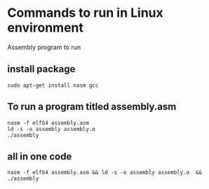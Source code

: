 # Commands to run in Linux environment  
Assembly program to run 
## install package 
```
sudo apt-get install nasm gcc
```

## To run a program titled assembly.asm
```
nasm -f elf64 assembly.asm 
ld -s -o assembly assembly.o 
./assembly 
```

## all in one code 
```
nasm -f elf64 assembly.asm && ld -s -o assembly assembly.o  && ./assembly 
```

